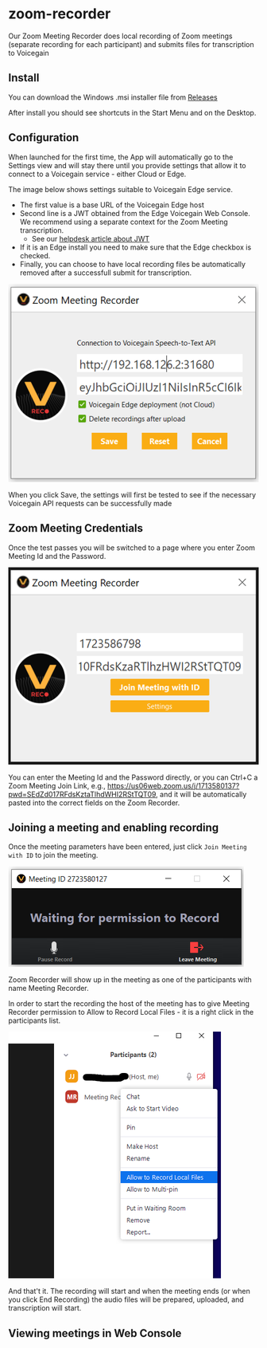 # zoom-recorder
Our Zoom Meeting Recorder does local recording of Zoom meetings (separate recording for each participant) and submits files for transcription to Voicegain

## Install

You can download the Windows .msi installer file from [Releases](https://github.com/voicegain/zoom-recorder/releases)

After install you should see shortcuts in the Start Menu and on the Desktop.

## Configuration

When launched for the first time, the App will automatically go to the Settings view and will stay there until you provide settings that allow it to connect to a Voicegain service - either Cloud or Edge.

The image below shows settings suitable to Voicegain Edge service.
* The first value is a base URL of the Voicegain Edge host
* Second line is a JWT obtained from the Edge Voicegain Web Console. We recommend using a separate context for the Zoom Meeting transcription.
  * See our [helpdesk article about JWT](https://support.voicegain.ai/hc/en-us/articles/360028023691-JWT-Authentication) 
* If it is an Edge install you need to make sure that the Edge checkbox is checked.
* Finally, you can choose to have local recording files be automatically removed after a successfull submit for transcription.

![Zoom Meeting Recorder Settings](ZMR-2b.PNG)

When you click Save, the settings will first be tested to see if the necessary Voicegain API requests can be successfully made

## Zoom Meeting Credentials 

Once the test passes you will be switched to a page where you enter Zoom Meeting Id and the Password.

![Zoom Meeting Recorder Meeting Id](ZMR-1.PNG)

You can enter the Meeting Id and the Password directly, or you can Ctrl+C a Zoom Meeting Join Link, e.g., https://us06web.zoom.us/j/1713580137?pwd=SEdZd017RFdsKztaTlhdWHI2RStTQT09, and it will be automatically pasted into the correct fields on the Zoom Recorder.

## Joining a meeting and enabling recording

Once the meeting parameters have been entered, just click `Join Meeting with ID` to join the meeting.

![Zoom Meeting Recorder waiting](ZMR-3.PNG)

Zoom Recorder will show up in the meeting as one of the participants with name Meeting Recorder.

In order to start the recording the host of the meeting has to give Meeting Recorder permission to Allow to Record Local Files - it is a right click in the participants list.

![Zoom Meeting Recorder allow to record](ZMR-4.PNG)

And that't it. The recording will start and when the meeting ends (or when you click End Recording) the audio files will be prepared, uploaded, and transcription will start.

## Viewing meetings in Web Console

